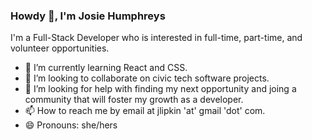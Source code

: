 ### Howdy 🤠, I'm Josie Humphreys

<!--
**jlipkin8/jlipkin8** is a ✨ _special_ ✨ repository because its `README.md` (this file) appears on your GitHub profile.

Here are some ideas to get you started:

- 
- ⚡ Fun fact: ...
-->

I'm a Full-Stack Developer who is interested in full-time, part-time, and volunteer opportunities.  
- 🌱 I’m currently learning React and CSS. 
- 👯 I’m looking to collaborate on civic tech software projects.
- 🤔 I’m looking for help with finding my next opportunity and joing a community that will foster my growth as a developer. 
- 📫 How to reach me by email at jlipkin 'at' gmail 'dot' com. 
- 😄 Pronouns: she/hers
